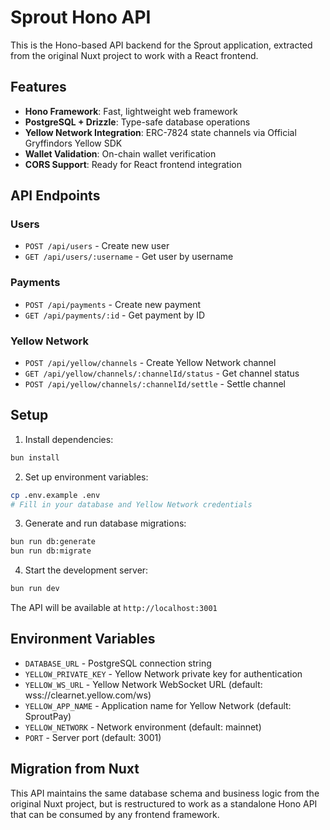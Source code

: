 # Sprout Hono API

This is the Hono-based API backend for the Sprout application, extracted from the original Nuxt project to work with a React frontend.

## Features

- **Hono Framework**: Fast, lightweight web framework
- **PostgreSQL + Drizzle**: Type-safe database operations
- **Yellow Network Integration**: ERC-7824 state channels via Official Gryffindors Yellow SDK
- **Wallet Validation**: On-chain wallet verification
- **CORS Support**: Ready for React frontend integration

## API Endpoints

### Users
- `POST /api/users` - Create new user
- `GET /api/users/:username` - Get user by username

### Payments
- `POST /api/payments` - Create new payment
- `GET /api/payments/:id` - Get payment by ID

### Yellow Network
- `POST /api/yellow/channels` - Create Yellow Network channel
- `GET /api/yellow/channels/:channelId/status` - Get channel status
- `POST /api/yellow/channels/:channelId/settle` - Settle channel

## Setup

1. Install dependencies:
```bash
bun install
```

2. Set up environment variables:
```bash
cp .env.example .env
# Fill in your database and Yellow Network credentials
```

3. Generate and run database migrations:
```bash
bun run db:generate
bun run db:migrate
```

4. Start the development server:
```bash
bun run dev
```

The API will be available at `http://localhost:3001`

## Environment Variables

- `DATABASE_URL` - PostgreSQL connection string
- `YELLOW_PRIVATE_KEY` - Yellow Network private key for authentication
- `YELLOW_WS_URL` - Yellow Network WebSocket URL (default: wss://clearnet.yellow.com/ws)
- `YELLOW_APP_NAME` - Application name for Yellow Network (default: SproutPay)
- `YELLOW_NETWORK` - Network environment (default: mainnet)
- `PORT` - Server port (default: 3001)

## Migration from Nuxt

This API maintains the same database schema and business logic from the original Nuxt project, but is restructured to work as a standalone Hono API that can be consumed by any frontend framework.